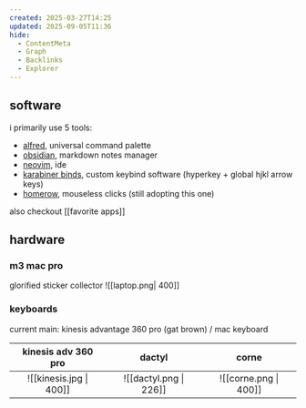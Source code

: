 ```yaml
---
created: 2025-03-27T14:25
updated: 2025-09-05T11:36
hide:
  - ContentMeta
  - Graph
  - Backlinks
  - Explorer
---
```

## software
i primarily use 5 tools:
- [alfred](https://www.alfredapp.com/), universal command palette
- [obsidian](https://obsidian.md/), markdown notes manager
- [neovim](https://github.com/neovim/neovim), ide
- [karabiner binds](https://karabiner-elements.pqrs.org/), custom keybind software (hyperkey + global hjkl arrow keys)
- [homerow](https://www.homerow.app/), mouseless clicks (still adopting this one)

also checkout [[favorite apps]]

## hardware
### m3 mac pro
glorified sticker collector
![[laptop.png| 400]]
### keyboards
current main: kinesis advantage 360 pro (gat brown) / mac keyboard

|   kinesis adv 360 pro   |         dactyl         |         corne         |
| :---------------------: | :--------------------: | :-------------------: |
| ![[kinesis.jpg \| 400]] | ![[dactyl.png \| 226]] | ![[corne.png \| 400]] |
